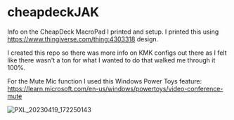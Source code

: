 # cheapdeckJAK
Info on the CheapDeck MacroPad I printed and setup.
I printed this using https://www.thingiverse.com/thing:4303318 design.

I created this repo so there was more info on KMK configs out there as I felt like there wasn't a ton for what I wanted to do that walked me through it 100%.

For the Mute Mic function I used this Windows Power Toys feature: https://learn.microsoft.com/en-us/windows/powertoys/video-conference-mute

![PXL_20230419_172250143](https://user-images.githubusercontent.com/2839159/233787935-a91cf157-b494-4ecb-82c5-1826f5473fac.jpg)
